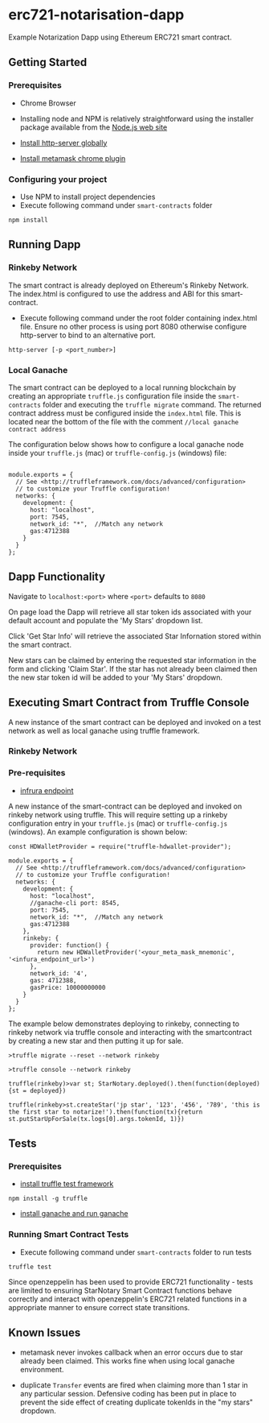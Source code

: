 # erc721-notarisation-dapp

Example Notarization Dapp using Ethereum ERC721 smart contract.

## Getting Started

### Prerequisites

- Chrome Browser

- Installing node and NPM is relatively straightforward using the installer package available from the [Node.js web site](https://nodejs.org/en/]) 

- [Install http-server globally](https://www.npmjs.com/package/http-server)

- [Install metamask chrome plugin](https://metamask.io/)

### Configuring your project

- Use NPM to install project dependencies
- Execute following command under `smart-contracts` folder

```
npm install
```

## Running Dapp

### Rinkeby Network

The smart contract is already deployed on Ethereum's Rinkeby Network.  The index.html is configured to use the address and ABI for this smart-contract.


- Execute following command under the root folder containing index.html file.  Ensure no other process is using port 8080 otherwise configure http-server to bind to an alternative port.

```
http-server [-p <port_number>]
```

### Local Ganache 

The smart contract can be deployed to a local running blockchain by creating an appropriate `truffle.js` configuration file inside the `smart-contracts` folder and executing the `truffle migrate` command.  The returned contract address must be configured inside the `index.html` file.  This is located near the bottom of the file with the comment `//local ganache contract address` 

The configuration below shows how to configure a local ganache node inside your `truffle.js` (mac) or `truffle-config.js` (windows) file:

```

module.exports = {
  // See <http://truffleframework.com/docs/advanced/configuration>
  // to customize your Truffle configuration!
  networks: {
    development: {
      host: "localhost",
      port: 7545,
      network_id: "*",  //Match any network
      gas:4712388
    }
  }
};

```


## Dapp Functionality

Navigate to `localhost:<port>` where `<port>` defaults to `8080`

On page load the Dapp will retrieve all star token ids associated with your default account and populate the 'My Stars' dropdown list.  

Click 'Get Star Info' will retrieve the associated Star Infornation stored within the smart contract.

New stars can be claimed by entering the requested star information in the form and clicking 'Claim Star'.  If the star has not already been claimed then the new star token id will be added to your 'My Stars' dropdown.


## Executing Smart Contract from Truffle Console

A new instance of the smart contract can be deployed and invoked on a test network as well as local ganache using truffle framework.

### Rinkeby Network

### Pre-requisites

- [infrura endpoint](https://infura.io/)

A new instance of the smart-contract can be deployed and invoked on rinkeby network using truffle.  This will require setting up a rinkeby configuration entry in your `truffle.js` (mac) or `truffle-config.js` (windows).  An example configuration is shown below:

```
const HDWalletProvider = require("truffle-hdwallet-provider");

module.exports = {
  // See <http://truffleframework.com/docs/advanced/configuration>
  // to customize your Truffle configuration!
  networks: {
    development: {
      host: "localhost",
      //ganache-cli port: 8545,
      port: 7545,
      network_id: "*",  //Match any network
      gas:4712388
    },
    rinkeby: {
      provider: function() {
        return new HDWalletProvider('<your_meta_mask_mnemonic', '<infura_endpoint_url>')
      },
      network_id: '4',
      gas: 4712388,
      gasPrice: 10000000000
    }
  }
};

```

The example below demonstrates deploying to rinkeby, connecting to rinkeby network via truffle console and interacting with the smartcontract by creating a new star and then putting it up for sale.

```
>truffle migrate --reset --network rinkeby

>truffle console --network rinkeby

truffle(rinkeby)>var st; StarNotary.deployed().then(function(deployed) {st = deployed})

truffle(rinkeby>st.createStar('jp star', '123', '456', '789', 'this is the first star to notarize!').then(function(tx){return st.putStarUpForSale(tx.logs[0].args.tokenId, 1)})

```



## Tests

### Prerequisites

- [install truffle test framework](https://truffleframework.com/truffle)

```
npm install -g truffle
```

- [install ganache and run ganache](https://truffleframework.com/ganache)


### Running Smart Contract Tests

- Execute following command under `smart-contracts` folder to run tests

```
truffle test
```

Since openzeppelin has been used to provide ERC721 functionality - tests are limited to ensuring StarNotary Smart Contract functions behave correctly and interact with openzeppelin's ERC721 related functions in a appropriate manner to ensure correct state transitions.

## Known Issues

- metamask never invokes callback when an error occurs due to star already been claimed.  This works fine when using local ganache environment.

- duplicate `Transfer` events are fired when claiming more than 1 star in any particular session.  Defensive coding has been put in place to prevent the  side effect of creating duplicate tokenIds in the "my stars" dropdown.

